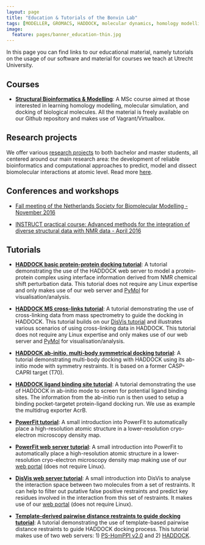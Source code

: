 ```yaml
---
layout: page
title: "Education & Tutorials of the Bonvin Lab"
tags: [MODELLER, GROMACS, HADDOCK, molecular dynamics, homology modelling, docking, p53, MDM2]
image:
  feature: pages/banner_education-thin.jpg
---
```

In this page you can find links to our educational material, namely tutorials on the usage of our software and material for courses we teach at Utrecht University.

## Courses

* [**Structural Bioinformatics & Modelling**](/education/molmod/): A MSc course aimed at those interested in learning homology modelling, molecular simulation, and docking of biological molecules. All the material is freely available on our Github repository and makes use of Vagrant/Virtualbox.


## Research projects

We offer various [research projects](/education/research-projects/) to both bachelor and master students, all centered around our main research area: the development of reliable bioinformatics and computational approaches to predict, model and dissect biomolecular interactions at atomic level. Read more [here](/education/research-projects/).


## Conferences and workshops

* [Fall meeting of the Netherlands Society for Biomolecular Modelling - November 2016](/news/NSBM-fall-meeting)

* [INSTRUCT practical course: Advanced methods for the integration of diverse structural data with NMR data - April 2016](/education/INSTRUCT-practical-course/)


## Tutorials

* [**HADDOCK basic protein-protein docking tutorial**](/education/HADDOCK-protein-protein-basic):
  A tutorial demonstrating the use of the HADDOCK web server to model a protein-protein complex using interface information derived from NMR chemical shift perturbation data.
  This tutorial does not require any Linux expertise and only makes use of our web server and [PyMol](http://www.pymol.org) for visualisation/analysis.

* [**HADDOCK MS cross-links tutorial**](/education/HADDOCK-Xlinks):
  A tutorial demonstrating the use of cross-linking data from mass spectrometry to guide the docking in HADDOCK. 
  This tutorial builds on our [DisVis tutorial](/education/disvis-webserver/) and illustrates various scenarios of using 
  cross-linking data in HADDOCK.
  This tutorial does not require any Linux expertise and only makes use of our web server and [PyMol](http://www.pymol.org) for visualisation/analysis.

* [**HADDOCK ab-initio, multi-body symmetrical docking tutorial**](/education/HADDOCK-CASP-CAPRI-T70):
  A tutorial demonstrating multi-body docking with HADDOCK using its ab-initio mode with symmetry restraints.
  It is based on a former CASP-CAPRI target (T70).

* [**HADDOCK ligand binding site tutorial**](/education/HADDOCK-binding-sites):
  A tutorial demonstrating the use of HADDOCK in ab-initio mode to screen for potential ligand binding sites. 
  The information from the ab-initio run is then used to setup a binding pocket-targetet protein-ligand docking run.
  We use as example the multidrug exporter AcrB.

* [**PowerFit tutorial**](/education/powerfit/): A small introduction into
  PowerFit to automatically place a high-resolution atomic structure in a
  lower-resolution cryo-electron microscopy density map.

* [**PowerFit web server tutorial**](/education/powerfit-webserver/): A small introduction into
  PowerFit to automatically place a high-resolution atomic structure in a
  lower-resolution cryo-electron microscopy density map making use of our [web portal](http://milou.science.uu.nl/enmr/services/POWERFIT) 
  (does not require Linux).

* [**DisVis web server tutorial**](/education/disvis-webserver/): A small introduction into
  DisVis to analyse the interaction space between two molecules from a set of restraints. It can help to filter out putative 
  false positive restraints and predict key residues involved in the interaction from this set of restraints. 
  It makes use of our [web portal](http://milou.science.uu.nl/enmr/services/POWERFIT) (does not require Linux).

* [**Template-derived pairwise distance restraints to guide docking tutorial**](/education/CACA-guided/): A tutorial 
  demonstrating the use of template-based pairwise distance restraints to guide HADDOCK docking process. This tutorial makes
  use of two web servers: 1) [PS-HomPPI v2.0](http://ailab1.ist.psu.edu/PSHOMPPIv2.0/) and 2) [HADDOCK](https://milou.science.uu.nl/services/HADDOCK2.2/).  
